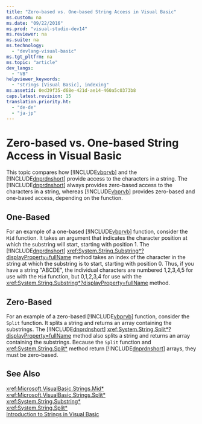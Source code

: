 ```yaml
---
title: "Zero-based vs. One-based String Access in Visual Basic"
ms.custom: na
ms.date: "09/22/2016"
ms.prod: "visual-studio-dev14"
ms.reviewer: na
ms.suite: na
ms.technology: 
  - "devlang-visual-basic"
ms.tgt_pltfrm: na
ms.topic: "article"
dev_langs: 
  - "VB"
helpviewer_keywords: 
  - "strings [Visual Basic], indexing"
ms.assetid: 0ed39f35-d68e-421d-ae14-460a5c0373b8
caps.latest.revision: 15
translation.priority.ht: 
  - "de-de"
  - "ja-jp"
---
```

# Zero-based vs. One-based String Access in Visual Basic
This topic compares how [!INCLUDE[vbprvb](../VS_csharp/includes/vbprvb_md.md)] and the [!INCLUDE[dnprdnshort](../VS_csharp/includes/dnprdnshort_md.md)] provide access to the characters in a string. The [!INCLUDE[dnprdnshort](../VS_csharp/includes/dnprdnshort_md.md)] always provides zero-based access to the characters in a string, whereas [!INCLUDE[vbprvb](../VS_csharp/includes/vbprvb_md.md)] provides zero-based and one-based access, depending on the function.  
  
## One-Based  
 For an example of a one-based [!INCLUDE[vbprvb](../VS_csharp/includes/vbprvb_md.md)] function, consider the `Mid` function. It takes an argument that indicates the character position at which the substring will start, starting with position 1. The [!INCLUDE[dnprdnshort](../VS_csharp/includes/dnprdnshort_md.md)] <xref:System.String.Substring*?displayProperty=fullName> method takes an index of the character in the string at which the substring is to start, starting with position 0. Thus, if you have a string "ABCDE", the individual characters are numbered 1,2,3,4,5 for use with the `Mid` function, but 0,1,2,3,4 for use with the <xref:System.String.Substring*?displayProperty=fullName> method.  
  
## Zero-Based  
 For an example of a zero-based [!INCLUDE[vbprvb](../VS_csharp/includes/vbprvb_md.md)] function, consider the `Split` function. It splits a string and returns an array containing the substrings. The [!INCLUDE[dnprdnshort](../VS_csharp/includes/dnprdnshort_md.md)] <xref:System.String.Split*?displayProperty=fullName> method also splits a string and returns an array containing the substrings. Because the `Split` function and <xref:System.String.Split*> method return [!INCLUDE[dnprdnshort](../VS_csharp/includes/dnprdnshort_md.md)] arrays, they must be zero-based.  
  
## See Also  
 <xref:Microsoft.VisualBasic.Strings.Mid*>   
 <xref:Microsoft.VisualBasic.Strings.Split*>   
 <xref:System.String.Substring*>   
 <xref:System.String.Split*>   
 [Introduction to Strings in Visual Basic](../VS_csharp/introduction-to-strings-in-visual-basic.md)